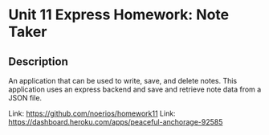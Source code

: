 # Unit 11 Express Homework: Note Taker

## Description

An application that can be used to write, save, and delete notes. This application uses an express backend and save and retrieve note data from a JSON file.


Link: https://github.com/noerios/homework11
Link: https://dashboard.heroku.com/apps/peaceful-anchorage-92585
